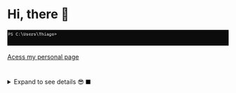 # Hi, there 👋

![Welcome](./assets/welcomes.gif)

[Acess my personal page](https://thiago-silva.netlify.app/#/)
#

<details>
  <summary markdown="span">Expand to see details 😎 <img height="10" src="assets/keyboard_cursor.gif"/> </summary>

```dart
import './me.dart';
import './value_and_quality.dart';

class About extends Me {

 // Here's an of my biggest goals ever 🎯
 ValueAndQuality futureGoal() => ValueAndQuality(
        target:
            'Use technology to help people and solve problems wherever I go 💗',
      );



  // A little About myself 👨🏾‍💻
  var ABOUT_ME = Me(
    name: 'Thiago Silva',
    workplace: Workplace(
      company: 'STJ - Superior Tribunal de Justiça',
      position: 'Full-Stack Web Developer',
      level: 'Intern',
    ), // Workplace



    // Some skills i have used 💻
    skills: [
      'Flutter',
      'Dart',
      'java',
      'Spring Boot',
      'JavaScript',
      'TypeScript',
      'Angular',
      'GitFlow',
      'SQL',
      'C',
    ],



    // Some skills i have learning 👨🏾‍🎓
    learning: [
      'Regex',
      'MongoDB',
      'MySQL',
      'PostgreSQL',
      'SQL Server',
      'Aqueduct',
      'Adobe XD',
      'Adobe Illustrator',
      'ReactJS',
      'React Native',
      'Node.js',
      'Python',
    ],
  ); // Me
}
```

<img src="assets/walking_person.png">

</details>
